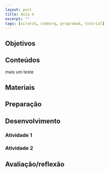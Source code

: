 ```yaml
---
layout: post
title: Aula 4
excerpt: ""
tags: [scratch, codeorg, programaê, tutorial]
---
```


## Objetivos

## Conteúdos
mais um teste
## Materiais

## Preparação

## Desenvolvimento

### Atividade 1

### Atividade 2

## Avaliação/reflexão
